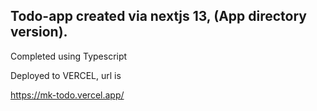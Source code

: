 ## Todo-app created via nextjs 13, (App directory version).

Completed using Typescript

Deployed to VERCEL, url is

https://mk-todo.vercel.app/
